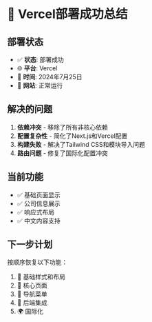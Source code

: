 # 🎉 Vercel部署成功总结

## 部署状态
- ✅ **状态**: 部署成功
- 🌐 **平台**: Vercel
- 📅 **时间**: 2024年7月25日
- 🔗 **网站**: 正常运行

## 解决的问题
1. **依赖冲突** - 移除了所有非核心依赖
2. **配置复杂性** - 简化了Next.js和Vercel配置
3. **构建失败** - 解决了Tailwind CSS和模块导入问题
4. **路由问题** - 修复了国际化配置冲突

## 当前功能
- ✅ 基础页面显示
- ✅ 公司信息展示
- ✅ 响应式布局
- ✅ 中文内容支持

## 下一步计划
按顺序恢复以下功能：
1. 🎨 基础样式和布局
2. 📄 核心页面
3. 🧭 导航菜单
4. 🔌 后端集成
5. 🌍 国际化